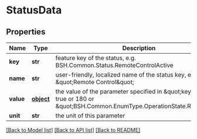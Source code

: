 # StatusData

## Properties
Name | Type | Description | Notes
------------ | ------------- | ------------- | -------------
**key** | **str** | feature key of the status, e.g. BSH.Common.Status.RemoteControlActive | 
**name** | **str** | user-friendly, localized name of the status key, e.g. \&quot;Remote Control\&quot; | [optional] 
**value** | [**object**](.md) | the value of the parameter specified in \&quot;key\&quot;, e.g. true or 180 or \&quot;BSH.Common.EnumType.OperationState.Ready\&quot; | 
**unit** | **str** | the unit of this parameter | [optional] 

[[Back to Model list]](../README.md#documentation-for-models) [[Back to API list]](../README.md#documentation-for-api-endpoints) [[Back to README]](../README.md)


